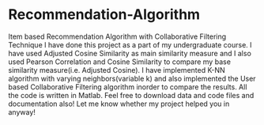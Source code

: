 # Recommendation-Algorithm
Item based Recommendation Algorithm with Collaborative Filtering Technique
I have done this project as a part of my undergraduate course. I have used Adjusted Cosine Similarity as main similarity measure and I also used Pearson Correlation and Cosine Similarity to compare my base similarity measure(i.e. Adjusted Cosine). I have implemented K-NN algorithm with varying neighbors(variable k) and also implemented the User based Collaborative Filtering algorithm inorder to compare the results. All the code is written in Matlab.
Feel free to download data and code files and documentation also! Let me know whether my project helped you in anyway!
